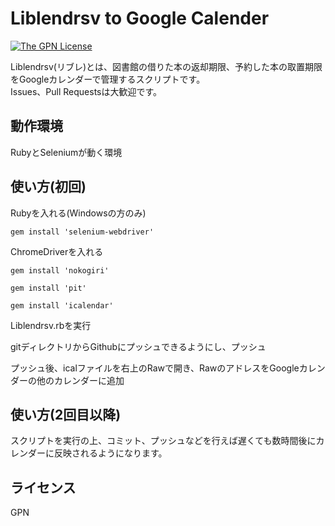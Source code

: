 # Liblendrsv to Google Calender

[![The GPN License](https://img.shields.io/badge/license-GPN-blue.svg)](LICENSE)

Liblendrsv(リブレ)とは、図書館の借りた本の返却期限、予約した本の取置期限をGoogleカレンダーで管理するスクリプトです。  
Issues、Pull Requestsは大歓迎です。

## 動作環境

RubyとSeleniumが動く環境

## 使い方(初回)

Rubyを入れる(Windowsの方のみ)  

```gem install 'selenium-webdriver'```  

ChromeDriverを入れる  

```gem install 'nokogiri'```  

```gem install 'pit'```  

```gem install 'icalendar'```


Liblendrsv.rbを実行

gitディレクトリからGithubにプッシュできるようにし、プッシュ

プッシュ後、icalファイルを右上のRawで開き、RawのアドレスをGoogleカレンダーの他のカレンダーに追加

## 使い方(2回目以降)

スクリプトを実行の上、コミット、プッシュなどを行えば遅くても数時間後にカレンダーに反映されるようになります。

## ライセンス

GPN
